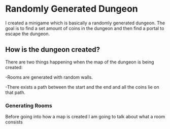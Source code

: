 # Randomly Generated Dungeon

I created a minigame which is basically a randomly generated dungeon. The goal is to find a set amount of coins in the dungeon and then find a portal to escape the dungeon.

## How is the dungeon created?

There are two things happening when the map of the dungeon is being created:

  -Rooms are generated with random walls.
    
  -There exists a path between the start and the end and all the coins lie on that path.

### Generating Rooms

Before going into how a map is created I am going to talk about what a room consists
